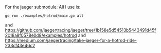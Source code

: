 For the jaeger submodule:
All I use is:
```bash
go run ./examples/hotrod/main.go all
```

and https://github.com/jaegertracing/jaeger/tree/1b158e5d54513b5443491d45f2c18a8f0578e0d8/examples/hotrod
and https://medium.com/jaegertracing/take-jaeger-for-a-hotrod-ride-233cf43e46c2
